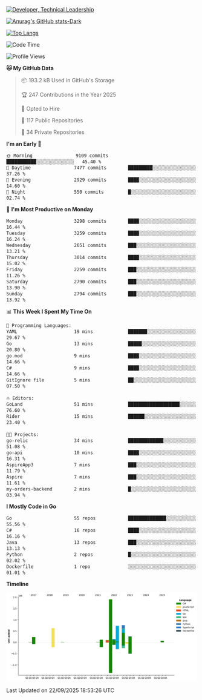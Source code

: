 <div>
  <a href="https://www.linkedin.com/in/arielpineiro/" target="_blank" rel="nofollow noopener noreferrer">
    <img src="https://img.shields.io/badge/-LinkedIn-%230077B5?style=for-the-badge&logo=linkedin&logoColor=white" alt="Developer, Technical Leadership" title="Ariel Piñeiro">
  </a>
</div>

[![Anurag's GitHub stats-Dark](https://github-readme-stats.vercel.app/api?username=arielsrv&show_icons=true&theme=dark#gh-dark-mode-only)](https://github.com/anuraghazra/github-readme-stats#gh-dark-mode-only)

[![Top Langs](https://github-readme-stats.vercel.app/api/top-langs/?username=arielsrv&layout=compact&langs_count=10&theme=dark#gh-dark-mode-only)](https://github.com/anuraghazra/github-readme-stats&theme=dark#gh-dark-mode-only)

<!--START_SECTION:waka-->
![Code Time](http://img.shields.io/badge/Code%20Time-1%2C390%20hrs%207%20mins-blue)

![Profile Views](http://img.shields.io/badge/Profile%20Views-2-blue)

**🐱 My GitHub Data** 

> 📦 193.2 kB Used in GitHub's Storage 
 > 
> 🏆 247 Contributions in the Year 2025
 > 
> 💼 Opted to Hire
 > 
> 📜 117 Public Repositories 
 > 
> 🔑 34 Private Repositories 
 > 
**I'm an Early 🐤** 

```text
🌞 Morning                9109 commits        ███████████░░░░░░░░░░░░░░   45.40 % 
🌆 Daytime                7477 commits        █████████░░░░░░░░░░░░░░░░   37.26 % 
🌃 Evening                2929 commits        ████░░░░░░░░░░░░░░░░░░░░░   14.60 % 
🌙 Night                  550 commits         █░░░░░░░░░░░░░░░░░░░░░░░░   02.74 % 
```
📅 **I'm Most Productive on Monday** 

```text
Monday                   3298 commits        ████░░░░░░░░░░░░░░░░░░░░░   16.44 % 
Tuesday                  3259 commits        ████░░░░░░░░░░░░░░░░░░░░░   16.24 % 
Wednesday                2651 commits        ███░░░░░░░░░░░░░░░░░░░░░░   13.21 % 
Thursday                 3014 commits        ████░░░░░░░░░░░░░░░░░░░░░   15.02 % 
Friday                   2259 commits        ███░░░░░░░░░░░░░░░░░░░░░░   11.26 % 
Saturday                 2790 commits        ███░░░░░░░░░░░░░░░░░░░░░░   13.90 % 
Sunday                   2794 commits        ███░░░░░░░░░░░░░░░░░░░░░░   13.92 % 
```


📊 **This Week I Spent My Time On** 

```text
💬 Programming Languages: 
YAML                     19 mins             ███████░░░░░░░░░░░░░░░░░░   29.67 % 
Go                       13 mins             █████░░░░░░░░░░░░░░░░░░░░   20.80 % 
go.mod                   9 mins              ████░░░░░░░░░░░░░░░░░░░░░   14.66 % 
C#                       9 mins              ████░░░░░░░░░░░░░░░░░░░░░   14.66 % 
GitIgnore file           5 mins              ██░░░░░░░░░░░░░░░░░░░░░░░   07.50 % 

🔥 Editors: 
GoLand                   51 mins             ███████████████████░░░░░░   76.60 % 
Rider                    15 mins             ██████░░░░░░░░░░░░░░░░░░░   23.40 % 

🐱‍💻 Projects: 
go-relic                 34 mins             █████████████░░░░░░░░░░░░   51.08 % 
go-api                   10 mins             ████░░░░░░░░░░░░░░░░░░░░░   16.31 % 
AspireApp3               7 mins              ███░░░░░░░░░░░░░░░░░░░░░░   11.79 % 
Aspire                   7 mins              ███░░░░░░░░░░░░░░░░░░░░░░   11.61 % 
my-orders-backend        2 mins              █░░░░░░░░░░░░░░░░░░░░░░░░   03.94 % 
```

**I Mostly Code in Go** 

```text
Go                       55 repos            ██████████████░░░░░░░░░░░   55.56 % 
C#                       16 repos            ████░░░░░░░░░░░░░░░░░░░░░   16.16 % 
Java                     13 repos            ███░░░░░░░░░░░░░░░░░░░░░░   13.13 % 
Python                   2 repos             █░░░░░░░░░░░░░░░░░░░░░░░░   02.02 % 
Dockerfile               1 repo              ░░░░░░░░░░░░░░░░░░░░░░░░░   01.01 % 
```



**Timeline**

![Lines of Code chart](https://raw.githubusercontent.com/arielsrv/arielsrv/main/assets/bar_graph.png)


 Last Updated on 22/09/2025 18:53:26 UTC
<!--END_SECTION:waka-->
